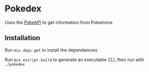 # Pokedex

Uses the [PokeAPI](https://pokeapi.co/) to get information from Pokemons

## Installation

Run `mix deps.get` to install the dependencies

Run `mix escript.build` to generate an executable CLI, then run with `./pokedex`

